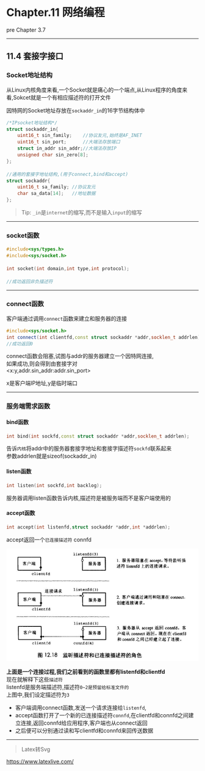# Chapter.11 网络编程

pre Chapter 3.7

--------------

## 11.4 套接字接口

### Socket地址结构

从Linux内核角度来看,一个Socket就是痛心的一个端点,从Linux程序的角度来看,Sokcet就是一个有相应描述符的打开文件  

因特网的Socket地址存放在`sockaddr_in`的16字节结构体中

```cpp
/*IPsocket地址结构*/
struct sockaddr_in{
    uint16_t sin_family;    //协议友元,始终是AF_INET
    uint16_t sin_port;      //大端法存放端口
    struct in_addr sin_addr;//大端法存放IP
    unsigned char sin_zero[8];
};

//通用的套接字地址结构,(用于connect,bind和accept)
struct sockaddr{
    uint16_t sa_family; //协议友元
    char sa_data[14];   //地址数据
};

```

> Tip: `_in`是`internet`的缩写,而不是输入`input`的缩写


--------------

### socket函数

```cpp
#include<sys/types.h>
#include<sys/socket.h>

int socket(int domain,int type,int protocol);

//成功返回非负描述符

```

--------------

### connect函数

客户端通过调用`connect`函数来建立和服务器的连接

```cpp
#include<sys/socket.h>
int connect(int clientfd,const struct sockaddr *addr,socklen_t addrlen);
//成功返回0
```

connect函数会阻塞,试图与addr的服务器建立一个因特网连接,  
如果成功,则会得到由套接字对  
<x:y,addr.sin_addr:addr.sin_port>

x是客户端IP地址,y是临时端口

--------------

### 服务端需求函数

#### bind函数

```cpp
int bind(int sockfd,const struct sockaddr *addr,socklen_t addrlen);
```

告诉`内核`将addr中的服务器套接字地址和套接字描述符`sockfd`联系起来  
参数addrlen就是sizeof(sockaddr_in)


#### listen函数

```cpp
int listen(int sockfd,int backlog);
```

服务器调用listen函数告诉内核,描述符是被服务端而不是客户端使用的

#### accept函数

```cpp
int accept(int listenfd,struct sockaddr *addr,int *addrlen);
```

accept返回一个`已连接描述符` connfd

![](s1.jpg)

**上面是一个连接过程,我们之前看到的函数里都有listenfd和clientfd**  
现在就解释下这些`描述符`  
listenfd是服务端描述符,描述符`0~2是预留给标准文件的`  
上图中,我们设定描述符为`3`  

- 客户端调用connect函数,发送一个请求连接给`listenfd`,
- accept函数打开了一个新的已连接描述符`connfd`,在clientfd和connfd之间建立连接,返回connfd给应用程序,客户端也从connect返回
- 之后便可以分别通过读和写clientfd和connfd来回传送数据



--------------


> Latex转Svg

https://www.latexlive.com/